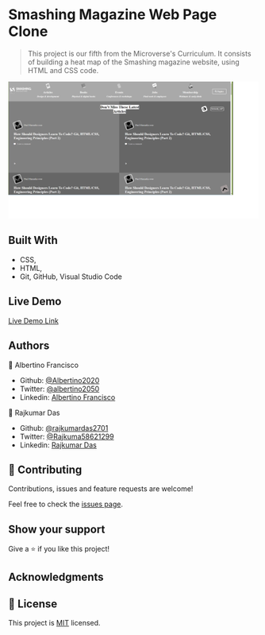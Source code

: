 # Smashing Magazine Web Page Clone

> This project is our fifth from the Microverse's Curriculum. It  consists of building a heat map of the Smashing magazine website, using HTML and CSS code.

<img width="960" alt="Smashing Magazine" src="https://github.com/Albertino2020/Smashing-magazine-clone/blob/working-branch/img/screenshot3.png">

## Built With

- CSS,
- HTML,
- Git, GitHub, Visual Studio Code

## Live Demo

[Live Demo Link](https://rawcdn.githack.com/Albertino2020/Smashing-magazine-clone/74e979ec3e5affa56b81a735031eae290399a008/index.html)

## Authors

👤 Albertino Francisco

- Github: [@Albertino2020](https://github.com/albertino2020)
- Twitter: [@albertino2050](https://twitter.com/albertino2050)
- Linkedin: [Albertino Francisco](https://linkedin.com/boamorte)

👤 Rajkumar Das

- Github: [@rajkumardas2701](https://github.com/rajkumardas2701)
- Twitter: [@Rajkuma58621299](https://twitter.com/Rajkuma58621299)
- Linkedin: [Rajkumar Das](https://www.linkedin.com/in/rajkumar-das-41308961/)

## 🤝 Contributing

Contributions, issues and feature requests are welcome!

Feel free to check the [issues page](issues/).

## Show your support

Give a ⭐️ if you like this project!

## Acknowledgments


## 📝 License

This project is [MIT](lic.url) licensed.
